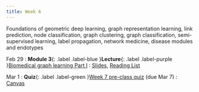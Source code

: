 ```yaml
---
title: Week 6
---
```


Foundations of geometric deep learning, graph representation learning, link prediction, node classification, graph clustering, graph classification, semi-supervised learning, label propagation, network medicine, disease modules and endotypes

Feb 29
: **Module 3**{: .label .label-blue }**Lecture**{: .label .label-purple }[Biomedical graph learning Part I](/BMI702/lectures/module3/week06)
  : [Slides](#), [Reading List](/BMI702/lectures/module3/week06)

Mar 1
: **Quiz**{: .label .label-green }[Week 7 pre-class quiz](#) (due Mar 7)
  : [Canvas](https://canvas.harvard.edu/courses/134015)
